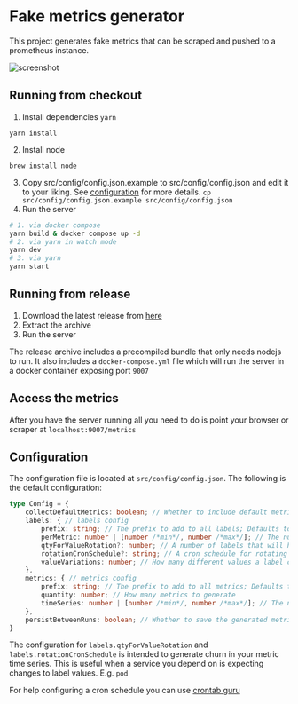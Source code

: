 # Fake metrics generator

This project generates fake metrics that can be scraped and pushed to a prometheus instance.

![screenshot](./docs/img/fake-metrics.png)

## Running from checkout

1. Install dependencies `yarn`
   
`yarn install`

2. Install node
   
`brew install node`

3. Copy src/config/config.json.example to src/config/config.json and edit it to your liking.
   See [configuration](#configuration) for more details.
   `cp src/config/config.json.example src/config/config.json`
4. Run the server

```bash
# 1. via docker compose
yarn build & docker compose up -d
# 2. via yarn in watch mode
yarn dev
# 3. via yarn
yarn start
```

## Running from release

1. Download the latest release from [here](https://github.com/grafana/fake-metrics-generator/releases)
2. Extract the archive
3. Run the server

The release archive includes a precompiled bundle that only needs nodejs to run. It also includes a `docker-compose.yml`
file which will run the server in a docker container exposing port `9007`

## Access the metrics

After you have the server running all you need to do is point your browser or scraper at `localhost:9007/metrics`

## Configuration

The configuration file is located at `src/config/config.json`. The following is the default configuration:

```typescript
type Config = {
    collectDefaultMetrics: boolean; // Whether to include default metrics for prom-client
    labels: { // labels config
        prefix: string; // The prefix to add to all labels; Defaults to "fake", set to '' to disable
        perMetric: number | [number /*min*/, number /*max*/]; // The number of labels to generate per metric can be a range
        qtyForValueRotation?: number; // A number of labels that will have their values rotated on a cron schedule
        rotationCronSchedule?: string; // A cron schedule for rotating the values of labels defaults to every 6 hours
        valueVariations: number; // How many different values a label can have
    },
    metrics: { // metrics config
        prefix: string; // The prefix to add to all metrics; Defaults to "fake_", set to '' to disable
        quantity: number; // How many metrics to generate
        timeSeries: number | [number /*min*/, number /*max*/]; // The number of time series to generate per metric can be a range
    },
    persistBetweenRuns: boolean; // Whether to save the generated metrics and labels to a file to use on a future run
}
```

The configuration for `labels.qtyForValueRotation` and `labels.rotationCronSchedule` is intended to generate churn in your metric time
series. This is useful when a service you depend on is expecting changes to label values. E.g. `pod`

For help configuring a cron schedule you can use [crontab guru](https://crontab.guru/)
